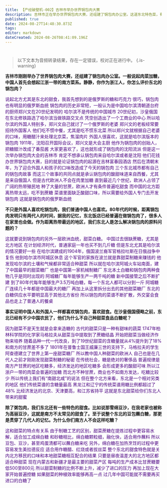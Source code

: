 ```yaml
---
title: 【产经破壁机-002】吉林市举办世界锅包肉大赛
description: 吉林市正在举办世界锅包肉大赛，还组建了锅包肉办公室。这道东北特色菜，有两层俄罗斯血统。#世界锅包肉大赛
published: true
date: 2024-08-27T14:48:30.873Z
tags: 
editor: markdown
dateCreated: 2024-08-26T08:41:09.196Z
---
```


<!--
# Tabs {.tabset}

## B站

<div style="position: relative; padding: 30% 45%;">
<iframe style="position: absolute; width: 100%; height: 100%; left: 0; top: 0;" src="//player.bilibili.com/player.html?&bvid=BV号&page=1&as_wide=1&high_quality=1&danmaku=1&autoplay=0" scrolling="no" border="0" frameborder="no" framespacing="0" allowfullscreen="true"></iframe>
</div>

-->

#

> 以下文本为音频转录结果，存在一定错误，校对正在进行中。
{.is-warning}

**吉林市刚刚举办了世界锅包肉大赛，还组建了锅包肉办公室。一般说起肉菜加糖，中国人首先会想起江浙一带的南方菜系。静静，你作为浙江人，你怎么评价东北的锅包肉？**

<font color ='indigo'>
说起北方尤其是东北的甜食，我首先想到的是俄罗斯的糖和巧克力
很巧，锅包肉也有明显的俄罗斯血统
锅包肉的历史非常短，一般认为是中国哈尔滨清朝道台府的厨师郑兴文在20世纪发明的
哈尔滨不是传统的中国城市
20世纪初，沙皇俄国在东北修铁路选了哈尔滨当做铁路交叉点
凭空创造出了一个工商业的中心
所以哈尔滨的外国人特别多，郑兴文自己就讨了一个俄罗斯的老婆
郑兴文的老板经常要招待外国客人
他们吃不惯中餐，尤其是吃不惯东北菜
所以郑兴文就根据自己老婆的口味，用糖醋汁来处理北京菜，焦溜肉片
外国人很喜欢，这就是哈尔滨版本的锅包肉
1911年，沈阳召开国际会议，郑兴文是大会主厨
他作为锅包肉的创始人，把糖醋汁改成了番茄酱
大家更喜欢了，这也就形成了锅包肉的沈阳流派
但是这一次举办锅包肉大会的吉林市
肯定不想承认锅包肉来自哈尔滨或者是沈阳
他们花钱办世界锅包肉大赛，目的就是论证锅包肉的起源在吉林富春园酒店
然后在清朝末年，为了迎合外国人和孩子的口味改造成了今天的锅包肉
三个东北城市都有自己的锅包肉故事
而这三个故事的共同点就是承认锅包肉的酸甜味道来自西餐，尤其是来自俄国人
但是古代欧洲人不会在肉里加糖
直到最近几个世纪，欧洲人占领了广阔的热带殖民地
种了大量的甘蔗，欧洲人才有条件普遍吃甜食
而中国的北方距离热带太远，吃不到蔗糖
菜谱里面缺乏酸甜口味，所以需要给外国人专门去开发锅包肉
这就是锅包肉的俄罗斯血统
</font>

**不只是外国人喜欢吃锅包肉，我们普通中国人也喜欢。80年代的时候，距离锅包肉发明只有两代人的时间，据我的记忆，东北饭店已经普遍在做锅包肉了，很多人在家里也会做。作为距离热带最远的地区，我们东北人是怎么解决锅包肉的原料问题的？**

<font color ='indigo'>
这就要说到锅包肉的另外一层欧洲血统，甜菜白糖。
中国过去很缺蔗糖，尤其是北方地区
在计划经济时代，普通家庭一年也买不到几斤糖
但是东北尤其是哈尔滨的情况要好一些
在哈尔滨建成的1904年，俄国波兰裔军官格拉吐斯在日俄战争中复伤
他到哈尔滨市阿城区休息
这个军官的家族在波兰就是靠甜菜制糖来赚钱的
他发现哈尔滨的土壤和气候都非常适合种甜菜
所以就在哈尔滨阿城火车站南面，建了中国最早的甜菜糖厂
也是中国第一家机械制糖厂
东北本土白糖和锅包肉两种食物几乎是同时出现的
阿城糖厂每年能够生产一两千吨的糖
新中国接管之后不断扩建
到了80年代每年能够生产3.5万吨白糖，每一个东北人都可以分到一斤
阿城糖厂连续几十年都是中国最大的糖厂
再加上从这里拆分出去的其他甜菜糖厂
东北的白糖供应水平要明显高于其他北方省份
所以锅包肉的菜谱不断扩散，外交宴会食品也走上了普通人的餐桌
</font>

**事实证明中国人和外国人一样都喜欢锅包肉，喜欢甜食。在沙皇俄国侵略之前，东北已经有不少中国农民了，他们为什么不自己种甜菜食品白糖呢？**

<font color ='indigo'>
因为甜菜不是天生就是会拿来造糖的
古代的甜菜只是一种有甜味的蔬菜
1747年柏林科学院的化学家马格拉夫从甜菜当中提取到了蔗糖结晶
开始把甜菜当做经济作物来培养
随着品种一代一代改良，到了19世纪甜菜的含糖量就从4%提升到了18%
和南方的甘蔗差不多了
1801年在普鲁士国王威廉三世的支持下，马格拉夫的学生阿查德建立了世界上第一座甜菜糖厂
所以教中国人种甜菜的欧洲人
自己也是在几代人之前才刚刚发现甜菜制糖的秘密
在传统社会，糖是绝对的奢侈品
普遍规律是南方产甘蔗的地区吃糖多，经济发达的地区吃糖多
会形成更多的酸甜可味
所以江浙户一带的肉菜会普遍的加糖
而北方不种甘蔗，商业也不如南方发达，吃糖比较少
所以传统上我们有“南甜北咸”的说法
但在整个北方来看，东北是一个相对另类的地区
他们传统菜谱的含糖量最高
黑龙江和辽宁的传统菜谱用糖比例都超过了48%
比经济发达的北京、天津要高，和江苏省持平
这就是东北甜菜给你们东北人带来的甜蜜
</font>

**除了粥包肉，我们东北还有一些特色的甜食。比如说那雪绵豆沙，在我老家也被称为高丽豆沙，这就是南方不太常见的甜食了。至于说整个东北的豆包蘸白糖，那更是贯穿了几代人的记忆。为什么你们南方人不会这样吃糖？**

<font color ='indigo'>
这和甜菜的特点有关系
由于制糖工艺的区别，甜菜蔗糖在提炼过程中更容易水解，适合加工成绵白糖
和砂糖相比，绵白糖颗粒细，融化快，适合用作蘸料
所以豆包、豆沙，甚至鸡蛋清都可以蘸白糖来吃
另外，绵白糖在加热烹饪的过程中更容易发生美拉德反应
适合用作糖醋、红烧或者拔丝菜
整个东北的甜食特色就是关内北方移民的口味和本地甜菜糖相互配合的结果
只要是昼夜温差大的北方地区都适合种甜菜
现在内蒙古和新疆才是最主要的甜菜产区
每吨的生产成本比甘蔗糖要低500至800元
所以甜菜制糖的比例不断上升，减少了进口的压力
再加上现在大家开始普遍控糖
如果甜菜的种植效率能够再高一点
过几年中国可能就不需要再买进口的白糖了
</font>